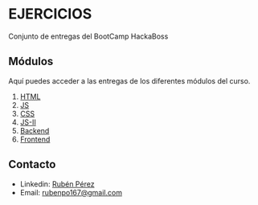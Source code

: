 # EJERCICIOS

Conjunto de entregas del BootCamp HackaBoss

## Módulos

Aquí puedes acceder a las entregas de los diferentes módulos del curso.

1. [HTML](https://github.com/rubii9/entregas-hab/tree/master/HTML)
2. [JS](https://github.com/rubii9/entregas-hab/tree/master/JS)
3. [CSS](https://github.com/rubii9/entregas-hab/tree/master/CSS)
4. [JS-II](https://github.com/rubii9/entregas-hab/tree/master/JS-II)
5. [Backend](https://github.com/rubii9/entregas-hab/tree/master/Backend)
6. [Frontend](https://github.com/rubii9/entregas-hab/tree/master/Frontend)



## Contacto 

- Linkedin: [Rubén Pérez](https://www.linkedin.com/in/rubén-pérez-outeiral-8b4b041a0)
- Email: rubenpo167@gmail.com















